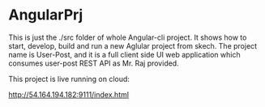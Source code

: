# AngularPrj

This is just the ./src folder of whole Angular-cli project. It shows how to start, develop, build and run a new Aglular project from skech.
The project name is User-Post, and it is a full client side UI web application which consumes user-post REST API as Mr. Raj provided.

This project is live running on cloud:

http://54.164.194.182:9111/index.html


